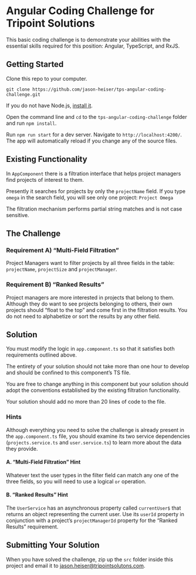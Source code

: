 # Angular Coding Challenge for Tripoint Solutions

This basic coding challenge is to demonstrate your abilities with the essential skills required for this position: Angular, TypeScript, and RxJS.

## Getting Started

Clone this repo to your computer.

`git clone https://github.com/jason-heiser/tps-angular-coding-challenge.git`

If you do not have Node.js, [install it](https://nodejs.org/en/download/).

Open the command line and `cd` to the `tps-angular-coding-challenge` folder and run  `npm install`.

Run `npm run start` for a dev server. Navigate to `http://localhost:4200/`. The app will automatically reload if you change any of the source files.

## Existing Functionality
In `AppComponent` there is a filtration interface that helps project managers find projects of interest to them.

Presently it searches for projects by only the `projectName` field. If you type `omega` in the search field, you will see only one project: `Project Omega`

The filtration mechanism performs partial string matches and is not case sensitive.

## The Challenge
### Requirement A) “Multi-Field Filtration”
Project Managers want to filter projects by all three fields in the table: `projectName`, `projectSize` and `projectManager`.

### Requirement B) “Ranked Results”
Project managers are more interested in projects that belong to them. Although they do want to see projects belonging to others, their own projects should “float to the top” and come first in the filtration results. You do not need to alphabetize or sort the results by any other field.

## Solution
You must modify the logic in `app.component.ts` so that it satisfies both requirements outlined above.

The entirety of your solution should not take more than one hour to develop and should be confined to this component’s TS file.

You are free to change anything in this component but your solution should adopt the conventions established by the existing filtration functionality.

Your solution should add no more than 20 lines of code to the file.

### Hints

Although everything you need to solve the challenge is already present in the `app.component.ts` file, you should examine its two service dependencies (`projects.service.ts` and `user.service.ts`) to learn more about the data they provide.

#### A. “Multi-Field Filtration” Hint
Whatever text the user types in the filter field can match any one of the three fields, so you will need to use a logical `or` operation.

#### B. “Ranked Results” Hint
The `UserService` has an asynchronous property called `currentUser$` that returns an object representing the current user. Use its `userId` property in conjunction with a project’s `projectManagerId` property for the “Ranked Results” requirement.

## Submitting Your Solution

When you have solved the challenge, zip up the `src` folder inside this project and email it to jason.heiser@tripointsolutons.com.
